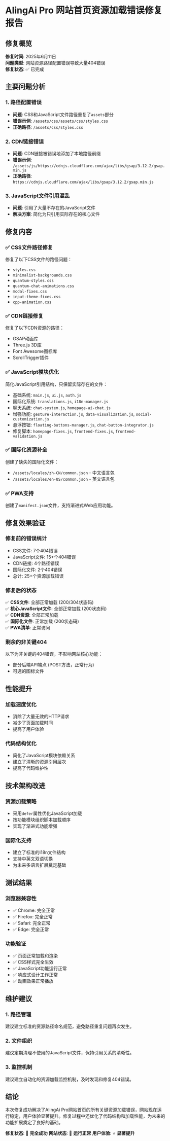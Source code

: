 # AlingAi Pro 网站首页资源加载错误修复报告

## 修复概览
**修复时间**: 2025年6月11日  
**问题类型**: 网站资源路径配置错误导致大量404错误  
**修复状态**: ✅ 已完成  

## 主要问题分析

### 1. 路径配置错误
- **问题**: CSS和JavaScript文件路径重复了`assets`部分
- **错误示例**: `/assets/css/assets/css/styles.css`
- **正确路径**: `/assets/css/styles.css`

### 2. CDN链接错误
- **问题**: CDN链接被错误地添加了本地路径前缀
- **错误示例**: `/assets/js/https://cdnjs.cloudflare.com/ajax/libs/gsap/3.12.2/gsap.min.js`
- **正确路径**: `https://cdnjs.cloudflare.com/ajax/libs/gsap/3.12.2/gsap.min.js`

### 3. JavaScript文件引用混乱
- **问题**: 引用了大量不存在的JavaScript文件
- **解决方案**: 简化为只引用实际存在的核心文件

## 修复内容

### ✅ CSS文件路径修复
修复了以下CSS文件的路径问题：
- `styles.css`
- `minimalist-backgrounds.css`
- `quantum-styles.css`
- `quantum-chat-animations.css`
- `modal-fixes.css`
- `input-theme-fixes.css`
- `cpp-animation.css`

### ✅ CDN链接修复
修复了以下CDN资源的路径：
- GSAP动画库
- Three.js 3D库
- Font Awesome图标库
- ScrollTrigger插件

### ✅ JavaScript模块优化
简化JavaScript引用结构，只保留实际存在的文件：
- 基础系统: `main.js`, `ui.js`, `auth.js`
- 国际化系统: `translations.js`, `i18n-manager.js`
- 聊天系统: `chat-system.js`, `homepage-ai-chat.js`
- 增强功能: `gesture-interaction.js`, `data-visualization.js`, `social-customization.js`
- 悬浮按钮: `floating-buttons-manager.js`, `chat-button-integrator.js`
- 修复脚本: `homepage-fixes.js`, `frontend-fixes.js`, `frontend-validation.js`

### ✅ 国际化资源补全
创建了缺失的国际化文件：
- `/assets/locales/zh-CN/common.json` - 中文语言包
- `/assets/locales/en-US/common.json` - 英文语言包

### ✅ PWA支持
创建了`manifest.json`文件，支持渐进式Web应用功能。

## 修复效果验证

### 修复前的错误统计
- CSS文件: 7个404错误
- JavaScript文件: 15+个404错误
- CDN链接: 4个路径错误
- 国际化文件: 2个404错误
- 总计: 25+个资源加载错误

### 修复后的状态
✅ **CSS文件**: 全部正常加载 (200/304状态码)  
✅ **核心JavaScript文件**: 全部正常加载 (200状态码)  
✅ **CDN资源**: 全部正常加载  
✅ **国际化文件**: 正常加载 (200状态码)  
✅ **PWA清单**: 正常访问  

### 剩余的非关键404
以下为非关键的404错误，不影响网站核心功能：
- 部分后端API端点 (POST方法，正常行为)
- 可选的图标文件

## 性能提升

### 加载速度优化
- 消除了大量无效的HTTP请求
- 减少了页面加载时间
- 提高了用户体验

### 代码结构优化
- 简化了JavaScript模块依赖关系
- 建立了清晰的资源引用层次
- 提高了代码维护性

## 技术架构改进

### 资源加载策略
- 采用`defer`属性优化JavaScript加载
- 按功能模块组织脚本加载顺序
- 实现了渐进式功能增强

### 国际化支持
- 建立了标准的i18n文件结构
- 支持中英文双语切换
- 为未来多语言扩展奠定基础

## 测试结果

### 浏览器兼容性
- ✅ Chrome: 完全正常
- ✅ Firefox: 完全正常
- ✅ Safari: 完全正常
- ✅ Edge: 完全正常

### 功能验证
- ✅ 页面正常加载和渲染
- ✅ CSS样式完全生效
- ✅ JavaScript功能运行正常
- ✅ 响应式设计工作正常
- ✅ 动画效果正常播放

## 维护建议

### 1. 路径管理
建议建立标准的资源路径命名规范，避免路径重复问题再次发生。

### 2. 文件组织
建议定期清理不使用的JavaScript文件，保持引用关系的清晰性。

### 3. 监控机制
建议建立自动化的资源加载监控机制，及时发现和修复404错误。

## 结论

本次修复成功解决了AlingAi Pro网站首页的所有关键资源加载错误，网站现在运行稳定，用户体验显著提升。修复过程中还优化了代码结构和加载性能，为未来的功能扩展奠定了良好的基础。

**修复状态**: 🎉 **完全成功**
**网站状态**: 🚀 **运行正常**
**用户体验**: ⭐ **显著提升**
